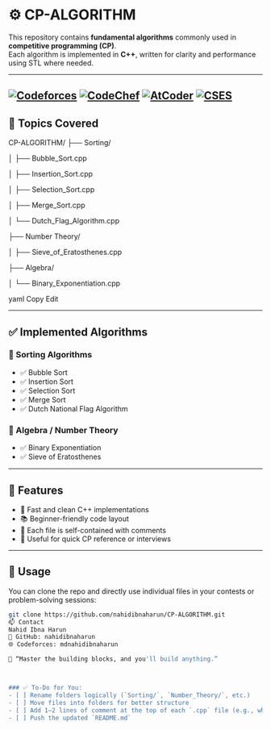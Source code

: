 # ⚙️ CP-ALGORITHM

This repository contains **fundamental algorithms** commonly used in **competitive programming (CP)**.  
Each algorithm is implemented in **C++**, written for clarity and performance using STL where needed.

---
[![Codeforces](https://img.shields.io/badge/Codeforces-mdnahidibnaharun-blue?style=flat-square&logo=codeforces)](https://codeforces.com/profile/mdnahidibnaharun)
[![CodeChef](https://img.shields.io/badge/CodeChef-nahidibnaharun-orange?style=flat-square&logo=codechef)](https://www.codechef.com/users/nahidibnaharun)
[![AtCoder](https://img.shields.io/badge/AtCoder-nahidibnaharun-red?style=flat-square&logo=atcoder)](https://atcoder.jp/users/nahidibnaharun)
[![CSES](https://img.shields.io/badge/CSES-User_104398-green?style=flat-square&logo=data:image/svg+xml;base64,PHN2ZyBoZWlnaHQ9IjIwIiB3aWR0aD0iMjAiIHZpZXdCb3g9IjAgMCAxNiAxNiIgZmlsbD0ibm9uZSIgeG1sbnM9Imh0dHA6Ly93d3cudzMu/b3JnLzIwMDAvc3ZnIj48cGF0aCBkPSJNOC4wMDUgMEw5Ljc1MSA1LjI2SDx0My4zNzZsLTIuNzA0IDIuOTQxTDEyLjM2NyAxNmwtNC4zNjctMy4xNDFMMi41IDIuODI1TDguMDA1IDBaIiBmaWxsPSIjMDA4MDAwIi8+PC9zdmc+)](https://cses.fi/user/104398)
---
## 📂 Topics Covered

CP-ALGORITHM/
├── Sorting/

│ ├── Bubble_Sort.cpp

│ ├── Insertion_Sort.cpp

│ ├── Selection_Sort.cpp

│ ├── Merge_Sort.cpp

│ └── Dutch_Flag_Algorithm.cpp

├── Number Theory/

│ ├── Sieve_of_Eratosthenes.cpp

├── Algebra/

│ └── Binary_Exponentiation.cpp

yaml
Copy
Edit

---

## ✅ Implemented Algorithms

### 🔸 Sorting Algorithms
- ✅ Bubble Sort
- ✅ Insertion Sort
- ✅ Selection Sort
- ✅ Merge Sort
- ✅ Dutch National Flag Algorithm

### 🔸 Algebra / Number Theory
- ✅ Binary Exponentiation
- ✅ Sieve of Eratosthenes

---

## 📌 Features
- 🚀 Fast and clean C++ implementations
- 📚 Beginner-friendly code layout
- 🧩 Each file is self-contained with comments
- 🔁 Useful for quick CP reference or interviews

---

## 📎 Usage

You can clone the repo and directly use individual files in your contests or problem-solving sessions:

```bash
git clone https://github.com/nahidibnaharun/CP-ALGORITHM.git
📫 Contact
Nahid Ibna Harun
🔗 GitHub: nahidibnaharun
🌐 Codeforces: mdnahidibnaharun

🧠 “Master the building blocks, and you'll build anything.”



### ✅ To-Do for You:
- [ ] Rename folders logically (`Sorting/`, `Number_Theory/`, etc.)
- [ ] Move files into folders for better structure
- [ ] Add 1–2 lines of comment at the top of each `.cpp` file (e.g., what the algorithm does)
- [ ] Push the updated `README.md`









